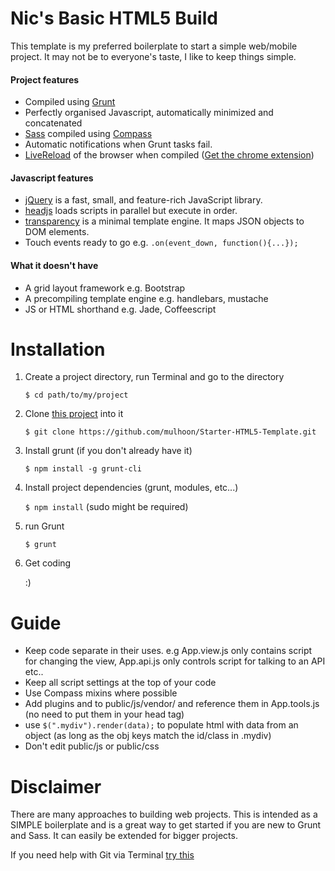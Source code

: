 Nic's Basic HTML5 Build
========

This template is my preferred boilerplate to start a simple web/mobile project. It may not be to everyone's taste, I like to keep things simple.

#### Project features

- Compiled using [Grunt](http://gruntjs.com/)
- Perfectly organised Javascript, automatically minimized and concatenated
- [Sass](http://sass-lang.com/) compiled using [Compass](http://compass-style.org/)
- Automatic notifications when Grunt tasks fail.
- [LiveReload](http://livereload.com/) of the browser when compiled ([Get the chrome extension](https://chrome.google.com/webstore/detail/livereload/jnihajbhpnppcggbcgedagnkighmdlei?hl=en))

#### Javascript features

- [jQuery](http://jquery.com/) is a fast, small, and feature-rich JavaScript library.
- [headjs](http://headjs.com/) loads scripts in parallel but execute in order.
- [transparency](http://leonidas.github.io/transparency/) is a minimal template engine. It maps JSON objects to DOM elements.
- Touch events ready to go e.g. `.on(event_down, function(){...});`


#### What it doesn't have

- A grid layout framework e.g. Bootstrap
- A precompiling template engine e.g. handlebars, mustache
- JS or HTML shorthand e.g. Jade, Coffeescript


Installation
========
 
1. Create a project directory, run Terminal and go to the directory

	`$ cd path/to/my/project`

2. Clone [this project](https://github.com/mulhoon/Starter-HTML5-Template.git) into it

	`$ git clone https://github.com/mulhoon/Starter-HTML5-Template.git`

3. Install grunt (if you don't already have it)

	`$ npm install -g grunt-cli`

4. Install project dependencies (grunt, modules, etc...)

	`$ npm install` (sudo might be required)

5. run Grunt

	`$ grunt`

6. Get coding

	:)

Guide
========

- Keep code separate in their uses. e.g App.view.js only contains script for changing the view, App.api.js only controls script for talking to an API etc..
- Keep all script settings at the top of your code
- Use Compass mixins where possible
- Add plugins and to public/js/vendor/ and reference them in App.tools.js (no need to put them in your head tag) 
- use `$(".mydiv").render(data);` to populate html with data from an object (as long as the obj keys match the id/class in .mydiv)
- Don't edit public/js or public/css

Disclaimer
========

There are many approaches to building web projects. This is intended as a SIMPLE boilerplate and is a great way to get started if you are new to Grunt and Sass. It can easily be extended for bigger projects.

If you need help with Git via Terminal [try this](http://shaun.boyblack.co.za/blog/2009/03/14/getting-started-with-git-on-mac-os-x/)
